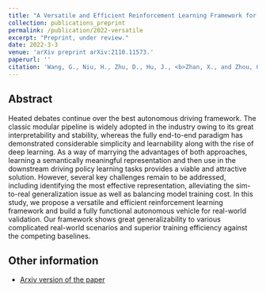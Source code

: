 ```yaml
---
title: "A Versatile and Efficient Reinforcement Learning Framework for Autonomous Driving"
collection: publications_preprint
permalink: /publication/2022-versatile
excerpt: "Preprint, under review."
date: 2022-3-3
venue: 'arXiv preprint arXiv:2110.11573.'
paperurl: ''
citation: 'Wang, G., Niu, H., Zhu, D., Hu, J., <b>Zhan, X., and Zhou, G. A Versatile and Efficient Reinforcement Learning Framework for Autonomous Driving. <i>arXiv preprint arXiv:2110.11573</i>.'
---
```


Abstract
---
Heated debates continue over the best autonomous driving framework. The classic modular pipeline is widely adopted in the industry owing to its great interpretability and stability, whereas the fully end-to-end paradigm has demonstrated considerable simplicity and learnability along with the rise of deep learning. As a way of marrying the advantages of both approaches, learning a semantically meaningful representation and then use in the downstream driving policy learning tasks provides a viable and attractive solution. However, several key challenges remain to be addressed, including identifying the most effective representation, alleviating the sim-to-real generalization issue as well as balancing model training cost. In this study, we propose a versatile and efficient reinforcement learning framework and build a fully functional autonomous vehicle for real-world validation. Our framework shows great generalizability to various complicated real-world scenarios and superior training efficiency against the competing baselines.

Other information
---
* [Arxiv version of the paper](https://arxiv.org/abs/2110.11573)